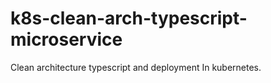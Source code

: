# k8s-clean-arch-typescript-microservice
Clean architecture typescript and deployment In kubernetes.
